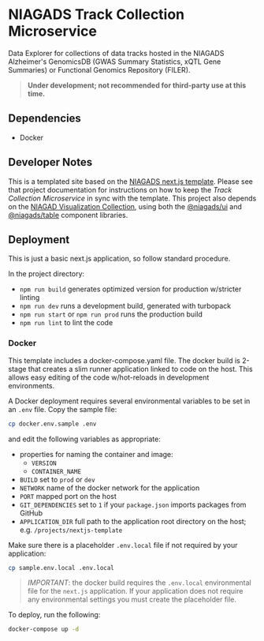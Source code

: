 # NIAGADS Track Collection Microservice

Data Explorer for collections of data tracks hosted in the NIAGADS Alzheimer's GenomicsDB (GWAS Summary Statistics, xQTL Gene Summaries) or Functional Genomics Repository (FILER).

> **Under development; not recommended for third-party use at this time.**

## Dependencies

* Docker

## Developer Notes

This is a templated site based on the [NIAGADS next.js template](https://github.com/NIAGADS/nextjs-template).  Please see that project documentation for instructions on how to keep the *Track Collection Microservice* in sync with the template.  This project also depends on the [NIAGAD Visualization Collection](https://github.com/NIAGADS/niagads-viz-monorepo), using both the [@niagads/ui](https://www.npmjs.com/package/@niagads/ui) and [@niagads/table](https://www.npmjs.com/package/@niagads/table) component libraries.

## Deployment

This is just a basic next.js application, so follow standard procedure.

In the project directory: 
* `npm run build` generates optimized version for production w/stricter linting
* `npm run dev` runs a development build, generated with turbopack
* `npm run start` or `npm run prod` runs the production build
* `npm run lint` to lint the code

### Docker

This template includes a docker-compose.yaml file. The docker build is 2-stage that creates a slim runner application linked to code on the host.  This allows easy editing of the code w/hot-reloads in development environments.  

A Docker deployment requires several environmental variables to be set in an `.env` file.  Copy the sample file:

```bash
cp docker.env.sample .env
```

and edit the following variables as appropriate:

* properties for naming the container and image:
  * `VERSION`
  * `CONTAINER_NAME`
* `BUILD` set to `prod` or `dev` 
* `NETWORK` name of the docker network for the application
* `PORT` mapped port on the host
* `GIT_DEPENDENCIES` set to `1` if your `package.json` imports packages from GitHub
* `APPLICATION_DIR` full path to the application root directory on the host; e.g. `/projects/nextjs-template`

Make sure there is a placeholder `.env.local` file if not required by your application:

```bash
cp sample.env.local .env.local
```

> *IMPORTANT*: the docker build requires the `.env.local` environmental file for the `next.js` application.  If your application does not require any environmental settings you must create the placeholder file.  

To deploy, run the following:

```bash
docker-compose up -d
```

